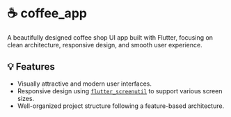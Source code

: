 # ☕ coffee_app

A beautifully designed coffee shop UI app built with Flutter, focusing on clean architecture, responsive design, and smooth user experience.

## 💡 Features
- Visually attractive and modern user interfaces.
- Responsive design using [`flutter_screenutil`](https://pub.dev/packages/flutter_screenutil) to support various screen sizes.
- Well-organized project structure following a feature-based architecture.
